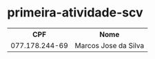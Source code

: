 # primeira-atividade-scv

<table>
  <tr>
    <th>CPF</th>
    <th>Nome</th>
  </tr>
  <tr>
    <td>077.178.244-69</td>
    <td>Marcos Jose da Silva</td>
  </tr>
</table>